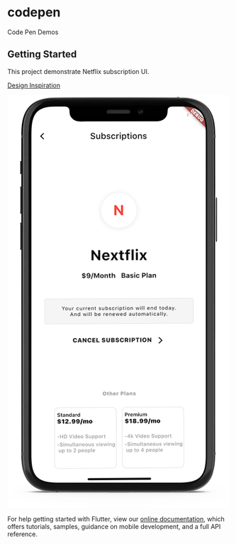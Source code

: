 # codepen

Code Pen Demos

## Getting Started

This project demonstrate Netflix subscription UI.

[Design Inspiration](https://www.instagram.com/p/B_w8rLQgFQi/)

![Netflix UI](/ss/netflix_ui.png)

For help getting started with Flutter, view our
[online documentation](https://flutter.dev/docs), which offers tutorials,
samples, guidance on mobile development, and a full API reference.
